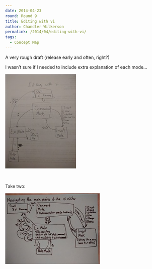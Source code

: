 ```yaml
---
date: 2014-04-23
round: Round 9
title: Editing with vi
author: Chandler Wilkerson
permalink: /2014/04/editing-with-vi/
tags:
  - Concept Map
---
```

A very rough draft (release early and often, right?)

I wasn&#8217;t sure if I needed to include extra explanation of each mode&#8230;

[<img class="alignnone size-medium wp-image-6730" alt="IMG_20140423_154947" src="/uploads/2014/04/IMG_20140423_154947-225x300.jpg" width="225" height="300" />][1]

&nbsp;

Take two:

[<img class="alignnone size-medium wp-image-6990" alt="Second try at vi concept map" src="/uploads/2014/04/IMG_20140507_162709-300x225.jpg" width="300" height="225" />][2]

 [1]: /uploads/2014/04/IMG_20140423_154947.jpg
 [2]: /uploads/2014/04/IMG_20140507_162709.jpg
